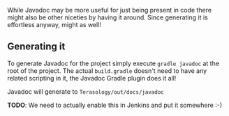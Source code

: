 While Javadoc may be more useful for just being present in code there might also be other niceties by having it around. Since generating it is effortless anyway, might as well!

## Generating it

To generate Javadoc for the project simply execute `gradle javadoc` at the root of the project. The actual `build.gradle` doesn't need to have any related scripting in it, the Javadoc Gradle plugin does it all!

Javadoc will generate to `Terasology/out/docs/javadoc`

**TODO**: We need to actually enable this in Jenkins and put it somewhere :-)
